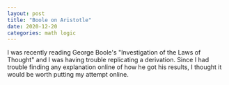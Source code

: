 ```yaml
---
layout: post
title: "Boole on Aristotle"
date: 2020-12-20
categories: math logic
---
```


I was recently reading George Boole's "Investigation of the Laws of Thought" and I was having trouble replicating a derivation. Since I had trouble finding any explanation online of how he got his results, I thought it would be worth putting my attempt online.

